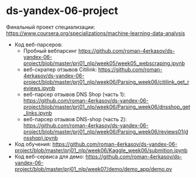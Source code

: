 # ds-yandex-06-project
Финальный проект специализации: https://www.coursera.org/specializations/machine-learning-data-analysis

 - Код веб-парсеров: 
   - Пробный вебпарсинг https://github.com/roman-4erkasov/ds-yandex-06-project/blob/master/prj01_nlp/week05/week05_webscraping.ipynb
   - веб-скрапер отзывов Citilink: https://github.com/roman-4erkasov/ds-yandex-06-project/blob/master/prj01_nlp/week06/Parsing_week06/citilink_get_reviews.ipynb
   - веб-парсер отзывов DNS Shop (часть 1): https://github.com/roman-4erkasov/ds-yandex-06-project/blob/master/prj01_nlp/week06/Parsing_week06/dnsshop_get_links.ipynb
   - веб-парсер отзывов DNS-shop (часть 2): https://github.com/roman-4erkasov/ds-yandex-06-project/blob/master/prj01_nlp/week06/Parsing_week06/reviews01(dnsshop).ipynb
 - Код обучения: https://github.com/roman-4erkasov/ds-yandex-06-project/blob/master/prj01_nlp/week06/Kaggle_week06/submition.ipynb
 - Код веб-сервиса для демо: https://github.com/roman-4erkasov/ds-yandex-06-project/blob/master/prj01_nlp/week07/demo/demo_app/demo.py
